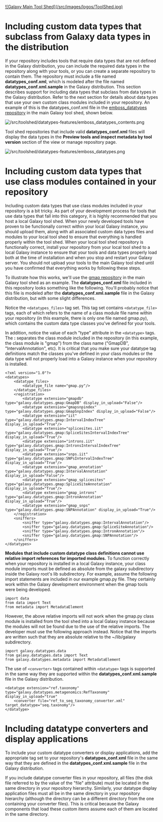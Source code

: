 ---
---
<div class='center'> <a href='http://toolshed.g2.bx.psu.edu'>![Galaxy Main Tool Shed](/src/images/logos/ToolShed.jpg)</a> </div>



# Including custom data types that subclass from Galaxy data types in the distribution

If your repository includes tools that require data types that are not defined in the Galaxy distribution, you can include the required data types in the repository along with your tools, or you can create a separate repository to contain them. The repository must include a file named **datatypes_conf.xml**, which is modeled after the file named **datatypes_conf.xml.sample** in the Galaxy distribution. This section describes support for including data types that subclass from data types in the Galaxy distribution. Refer to the next section for details about data types that use your own custom class modules included in your repository.
An example of this is the datatypes_conf.xml file in the [emboss_datatypes repository](http://toolshed.g2.bx.psu.edu/repository/browse_categories?sort=name&id=3ac79d5752c6d938&f-deleted=False&webapp=community&f-free-text-search=emboss&operation=view_or_manage_repository) in the main Galaxy tool shed, shown below.

![/src/toolshed/datatypes-features/emboss_datatypes_contents.png](/src/toolshed/datatypes-features/emboss_datatypes_contents.png)

Tool shed repositories that include valid **datatypes_conf.xml** files will display the data types in the **Preview tools and inspect metadata by tool version** section of the view or manage repository page.

![/src/toolshed/datatypes-features/emboss_datatypes.png](/src/toolshed/datatypes-features/emboss_datatypes.png)

# Including custom data types that use class modules contained in your repository

Including custom data types that use class modules included in your repository is a bit tricky. As part of your development process for tools that use data types that fall into this category, it is highly recommended that you host a local Galaxy tool shed. When your newly developed tools have proven to be functionally correct within your local Galaxy instance, you should upload them, along with all associated custom data types files and modules to your local tool shed to ensure that everything is handled properly within the tool shed. When your local tool shed repository is functionally correct, install your repository from your local tool shed to a local Galaxy instance to ensure that your tools and data types properly load both at the time of installation and when you stop and restart your Galaxy server. You should not upload your tools to the main Galaxy tool shed until you have confirmed that everything works by following these steps.

To illustrate how this works, we'll use the [gmap repository](http://toolshed.g2.bx.psu.edu/repository/browse_categories?sort=name&id=4131098bea459833&f-deleted=False&webapp=community&f-free-text-search=gmap&operation=view_or_manage_repository) in the main Galaxy tool shed as an example. The **datatypes\_conf.xml** file included in this repository looks something like the following. You'll probably notice that this file is modeled after the **datatypes_conf.xml.sample** file in the Galaxy distribution, but with some slight differences.

Notice the ```<datatypes_files>``` tag set. This tag set contains ```<datatype_file>``` tags, each of which refers to the name of a class module file name within your repository (in this example, there is only one file named gmap.py), which contains the custom data type classes you've defined for your tools.

In addition, notice the value of each "type" attribute in the ```<datatype>``` tags. The **:** separates the class module included in the repository (in this example, the class module is "gmap") from the class name ("GmapDB", "IntervalAnnotation", etc). It is critical that you make sure your datatype tag definitions match the classes you've defined in your class modules or the data type will not properly load into a Galaxy instance when your repository is installed.

    <?xml version="1.0"?>
    <datatypes>
        <datatype_files>
            <datatype_file name="gmap.py"/>
        </datatype_files>
        <registration>
            <datatype extension="gmapdb" type="galaxy.datatypes.gmap:GmapDB" display_in_upload="False"/>
            <datatype extension="gmapsnpindex" type="galaxy.datatypes.gmap:GmapSnpIndex" display_in_upload="False"/>
            <datatype extension="iit" type="galaxy.datatypes.gmap:IntervalIndexTree" display_in_upload="True"/>
            <datatype extension="splicesites.iit" type="galaxy.datatypes.gmap:SpliceSitesIntervalIndexTree" display_in_upload="True"/>
            <datatype extension="introns.iit" type="galaxy.datatypes.gmap:IntronsIntervalIndexTree" display_in_upload="True"/>
            <datatype extension="snps.iit" type="galaxy.datatypes.gmap:SNPsIntervalIndexTree" display_in_upload="True"/>
            <datatype extension="gmap_annotation" type="galaxy.datatypes.gmap:IntervalAnnotation" display_in_upload="False"/>
            <datatype extension="gmap_splicesites" type="galaxy.datatypes.gmap:SpliceSiteAnnotation" display_in_upload="True"/>
            <datatype extension="gmap_introns" type="galaxy.datatypes.gmap:IntronAnnotation" display_in_upload="True"/>
            <datatype extension="gmap_snps" type="galaxy.datatypes.gmap:SNPAnnotation" display_in_upload="True"/>
        </registration>
        <sniffers>
            <sniffer type="galaxy.datatypes.gmap:IntervalAnnotation"/>
            <sniffer type="galaxy.datatypes.gmap:SpliceSiteAnnotation"/>
            <sniffer type="galaxy.datatypes.gmap:IntronAnnotation"/>
            <sniffer type="galaxy.datatypes.gmap:SNPAnnotation"/>
        </sniffers>
    </datatypes>

**Modules that include custom datatype class definitions cannot use relative import references for imported modules.** To function correctly when your repository is installed in a local Galaxy instance, your class module imports must be defined as absolute from the galaxy subdirectory inside the Galaxy root's lib subdirectory. For example, assume the following import statements are included in our example gmap.py file. They certainly work within the Galaxy development environment when the gmap tools were being developed.

    import data
    from data import Text
    from metadata import MetadataElement

However, the above relative imports will not work when the gmap.py class module is installed from the tool shed into a local Galaxy instance because the modules will not be found due to the use of the relative imports. The developer must use the following approach instead. Notice that the imports are written such that they are absolute relative to the ~/lib/galaxy subdirectory.

    import galaxy.datatypes.data
    from galaxy.datatypes.data import Text
    from galaxy.datatypes.metadata import MetadataElement

The use of ```<converter>``` tags contained within ```<datatype>``` tags is supported in the same way they are supported within the **datatypes_conf.xml.sample** file in the Galaxy distribution.

    <datatype extension="ref.taxonomy" type="galaxy.datatypes.metagenomics:RefTaxonomy" display_in_upload="true"
        <converter file="ref_to_seq_taxonomy_converter.xml" target_datatype="seq.taxonomy"/>
    </datatype>

# Including datatype converters and display applications

To include your custom datatype converters or display applications, add the appropriate tag set to your repository's **datatypes\_conf.xml** file in the same way that they are defined in the **datatypes\_conf.xml.sample** file in the Galaxy distribution.

If you include datatype converter files in your repository, all files (the disk file referred to by the value of the "file" attribute) must be located in the same directory in your repository hierarchy. Similarly, your datatype display application files must all be in the same directory in your repository hierarchy (although the directory can be a different directory from the one containing your converter files). This is critical because the Galaxy components that load these custom items assume each of them are located in the same directory.
